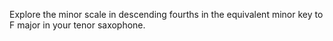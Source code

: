 Explore the minor scale in descending fourths in the equivalent minor key to F major in your tenor saxophone.